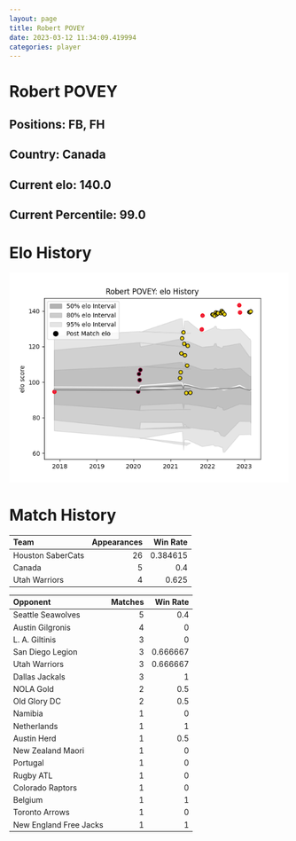 ```yaml
---  
layout: page  
title: Robert POVEY  
date: 2023-03-12 11:34:09.419994  
categories: player  
---
```

# Robert POVEY

## Positions: FB, FH

## Country: Canada

## Current elo: 140.0

## Current Percentile: 99.0

# Elo History


![elo history](history_RobertPOVEY.png)
# Match History


| Team              |   Appearances |   Win Rate |
|:------------------|--------------:|-----------:|
| Houston SaberCats |            26 |   0.384615 |
| Canada            |             5 |   0.4      |
| Utah Warriors     |             4 |   0.625    |

| Opponent               |   Matches |   Win Rate |
|:-----------------------|----------:|-----------:|
| Seattle Seawolves      |         5 |   0.4      |
| Austin Gilgronis       |         4 |   0        |
| L. A. Giltinis         |         3 |   0        |
| San Diego Legion       |         3 |   0.666667 |
| Utah Warriors          |         3 |   0.666667 |
| Dallas Jackals         |         3 |   1        |
| NOLA Gold              |         2 |   0.5      |
| Old Glory DC           |         2 |   0.5      |
| Namibia                |         1 |   0        |
| Netherlands            |         1 |   1        |
| Austin Herd            |         1 |   0.5      |
| New Zealand Maori      |         1 |   0        |
| Portugal               |         1 |   0        |
| Rugby ATL              |         1 |   0        |
| Colorado Raptors       |         1 |   0        |
| Belgium                |         1 |   1        |
| Toronto Arrows         |         1 |   0        |
| New England Free Jacks |         1 |   1        |